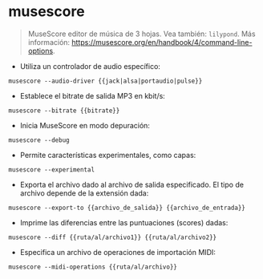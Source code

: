 # musescore

> MuseScore editor de música de 3 hojas.
> Vea también: `lilypond`.
> Más información: <https://musescore.org/en/handbook/4/command-line-options>.

- Utiliza un controlador de audio específico:

`musescore --audio-driver {{jack|alsa|portaudio|pulse}}`

- Establece el bitrate de salida MP3 en kbit/s:

`musescore --bitrate {{bitrate}}`

- Inicia MuseScore en modo depuración:

`musescore --debug`

- Permite características experimentales, como capas:

`musescore --experimental`

- Exporta el archivo dado al archivo de salida especificado. El tipo de archivo depende de la extensión dada:

`musescore --export-to {{archivo_de_salida}} {{archivo_de_entrada}}`

- Imprime las diferencias entre las puntuaciones (scores) dadas:

`musescore --diff {{ruta/al/archivo1}} {{ruta/al/archivo2}}`

- Especifica un archivo de operaciones de importación MIDI:

`musescore --midi-operations {{ruta/al/archivo}}`
